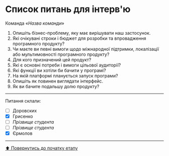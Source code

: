 # Список питань для інтерв'ю
Команда «*Назва команди*»

1. Опишіть бізнес-проблему, яку має вирішувати наш застосунок.
2. Які очікувані строки і бюджет для розробки та впровадження програмного продукту?
3. Чи маєте ви певні вимоги щодо міжнародної підтримки, локалізації або мультимовності програмного продукту?
4. Для кого призначений цей продукт?
5. Які є основні потреби і вимоги цільової аудиторії?
6. Які функції ви хотіли би бачити у програмі?
7. На якій платформі планується запуск програми?
8. Опишіть як повинен виглядати інтерфейс.
9. Як ви бачите подальшу долю продукту?

---
Питання склали:			

- [ ] Доровских
- [x] Грисенко
- [ ] *Прізвище студента*
- [ ] *Прізвище студента*
- [x] Єрмолов

---
[:arrow_up: Повернутись до початку етапу](/docs/1.Envisioning/README.md)
